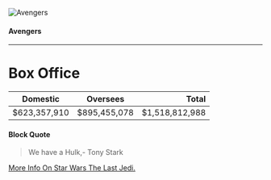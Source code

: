 ![Avengers](https://github.com/akshayjraju/Akshay-Class-work/blob/master/the_avengers.jpg)

#### Avengers 
---
Box Office
===

| Domestic      | Oversees      | Total          |
| ------------- |:-------------:| -----:         |
| $623,357,910	|  $895,455,078 | $1,518,812,988 |

#### Block Quote
> We have a  Hulk,- Tony Stark

[More Info On Star Wars The Last Jedi.](README.md)

